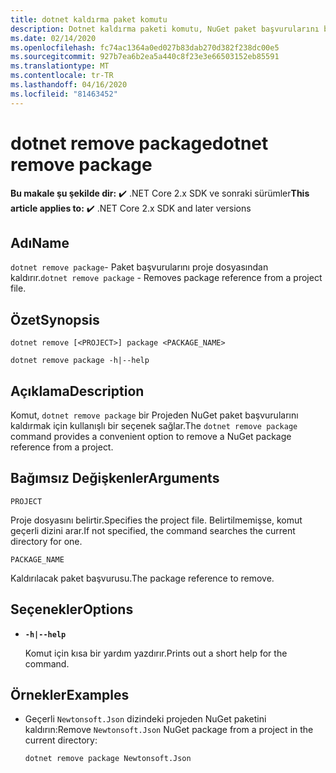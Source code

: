 ```yaml
---
title: dotnet kaldırma paket komutu
description: Dotnet kaldırma paketi komutu, NuGet paket başvurularını bir projeye kaldırmak için kullanışlı bir seçenek sağlar.
ms.date: 02/14/2020
ms.openlocfilehash: fc74ac1364a0ed027b83dab270d382f238dc00e5
ms.sourcegitcommit: 927b7ea6b2ea5a440c8f23e3e66503152eb85591
ms.translationtype: MT
ms.contentlocale: tr-TR
ms.lasthandoff: 04/16/2020
ms.locfileid: "81463452"
---
```

# <a name="dotnet-remove-package"></a><span data-ttu-id="489f7-103">dotnet remove package</span><span class="sxs-lookup"><span data-stu-id="489f7-103">dotnet remove package</span></span>

<span data-ttu-id="489f7-104">**Bu makale şu şekilde dir:** ✔️ .NET Core 2.x SDK ve sonraki sürümler</span><span class="sxs-lookup"><span data-stu-id="489f7-104">**This article applies to:** ✔️ .NET Core 2.x SDK and later versions</span></span>

## <a name="name"></a><span data-ttu-id="489f7-105">Adı</span><span class="sxs-lookup"><span data-stu-id="489f7-105">Name</span></span>

<span data-ttu-id="489f7-106">`dotnet remove package`- Paket başvurularını proje dosyasından kaldırır.</span><span class="sxs-lookup"><span data-stu-id="489f7-106">`dotnet remove package` - Removes package reference from a project file.</span></span>

## <a name="synopsis"></a><span data-ttu-id="489f7-107">Özet</span><span class="sxs-lookup"><span data-stu-id="489f7-107">Synopsis</span></span>

```dotnetcli
dotnet remove [<PROJECT>] package <PACKAGE_NAME>

dotnet remove package -h|--help
```

## <a name="description"></a><span data-ttu-id="489f7-108">Açıklama</span><span class="sxs-lookup"><span data-stu-id="489f7-108">Description</span></span>

<span data-ttu-id="489f7-109">Komut, `dotnet remove package` bir Projeden NuGet paket başvurularını kaldırmak için kullanışlı bir seçenek sağlar.</span><span class="sxs-lookup"><span data-stu-id="489f7-109">The `dotnet remove package` command provides a convenient option to remove a NuGet package reference from a project.</span></span>

## <a name="arguments"></a><span data-ttu-id="489f7-110">Bağımsız Değişkenler</span><span class="sxs-lookup"><span data-stu-id="489f7-110">Arguments</span></span>

`PROJECT`

<span data-ttu-id="489f7-111">Proje dosyasını belirtir.</span><span class="sxs-lookup"><span data-stu-id="489f7-111">Specifies the project file.</span></span> <span data-ttu-id="489f7-112">Belirtilmemişse, komut geçerli dizini arar.</span><span class="sxs-lookup"><span data-stu-id="489f7-112">If not specified, the command searches the current directory for one.</span></span>

`PACKAGE_NAME`

<span data-ttu-id="489f7-113">Kaldırılacak paket başvurusu.</span><span class="sxs-lookup"><span data-stu-id="489f7-113">The package reference to remove.</span></span>

## <a name="options"></a><span data-ttu-id="489f7-114">Seçenekler</span><span class="sxs-lookup"><span data-stu-id="489f7-114">Options</span></span>

- **`-h|--help`**

  <span data-ttu-id="489f7-115">Komut için kısa bir yardım yazdırır.</span><span class="sxs-lookup"><span data-stu-id="489f7-115">Prints out a short help for the command.</span></span>

## <a name="examples"></a><span data-ttu-id="489f7-116">Örnekler</span><span class="sxs-lookup"><span data-stu-id="489f7-116">Examples</span></span>

- <span data-ttu-id="489f7-117">Geçerli `Newtonsoft.Json` dizindeki projeden NuGet paketini kaldırın:</span><span class="sxs-lookup"><span data-stu-id="489f7-117">Remove `Newtonsoft.Json` NuGet package from a project in the current directory:</span></span>

  ```dotnetcli
  dotnet remove package Newtonsoft.Json
  ```
